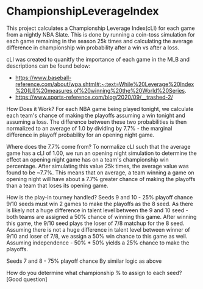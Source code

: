 # ChampionshipLeverageIndex
This project calculates a Championship Leverage Index(cLI) for each game from a nightly NBA Slate. This is done by running a coin-toss simulation for each game remaining in the season 25k times and calculating the average difference in championship win probability after a win vs after a loss. 

cLI was created to quanitfy the importance of each game in the MLB and descriptions can be found below: 
- https://www.baseball-reference.com/about/wpa.shtml#:~:text=While%20Leverage%20Index%20(LI)%20measures,of%20winning%20the%20World%20Series.
- https://www.sports-reference.com/blog/2020/09/__trashed-2/

How Does it Work?
For each NBA game being played tonight, we calculate each team's chance of making the playoffs assuming a win tonight and assuming a loss. The difference between these two probabilities is then normalized to an average of 1.0 by dividing by 7.7% - the marginal difference in playoff probability for an opening night game.

Where does the 7.7% come from? To normalize cLI such that the average game has a cLI of 1.00, we run an opening night simulation to determine the effect an opening night game has on a team's championship win percentage. After simulating this value 25k times, the average value was found to be ~7.7%. This means that on average, a team winning a game on opening night will have about a 7.7% greater chance of making the playoffs than a team that loses its opening game. 

How is the play-in tourney handled?
Seeds 9 and 10 - 25% playoff chance
9/10 seeds must win 2 games to make the playoffs as the 8 seed. As there is likely not a huge difference in talent level between the 9 and 10 seed - both teams are assigned a 50% chance of winning this game. After winning this game, the 9/10 seed plays the loser of 7/8 matchup for the 8 seed. Assuming there is not a huge difference in talent level between winner of 9/10 and loser of 7/8, we assign a 50% win chance to this game as well. Assuming independence - 50% * 50% yields a 25% chance to make the playoffs. 

Seeds 7 and 8 - 75% playoff chance
By similar logic as above

How do you determine what championship % to assign to each seed?
[Good question]
